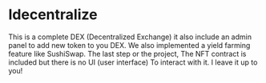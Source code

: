 # Idecentralize

This is a complete DEX (Decentralized Exchange) it also include an admin panel to add new token to you DEX.
We also implemented a yield farming feature like SushiSwap. The last step or the project, The NFT contract is included but there is no UI (user interface)
To interact with it. I leave it up to you!





